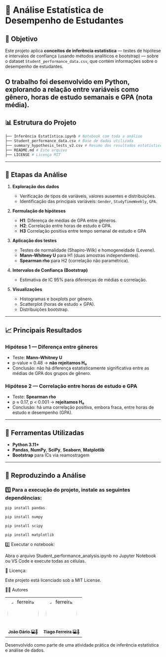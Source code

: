 # 🧮 Análise Estatística de Desempenho de Estudantes

## 🎯 Objetivo
Este projeto aplica **conceitos de inferência estatística** — testes de hipótese e intervalos de confiança (usando métodos analíticos e bootstrap) — sobre o dataset `Student_performance_data.csv`, que contém informações sobre o desempenho de estudantes.

O trabalho foi desenvolvido em Python, explorando a relação entre variáveis como **gênero**, **horas de estudo semanais** e **GPA (nota média)**.
---

## 📊 Estrutura do Projeto
```bash
├── Inferência Estatística.ipynb # Notebook com toda a análise
├── Student_performance_data.csv # Base de dados utilizada
├── summary_hypothesis_tests_v2.csv # Resumo dos resultados estatísticos
├── README.md # Este arquivo
├── LICENSE # Licença MIT
```

---

## 🧠 Etapas da Análise

1. **Exploração dos dados**
   - Verificação de tipos de variáveis, valores ausentes e distribuições.
   - Identificação das principais variáveis: `Gender`, `StudyTimeWeekly`, `GPA`.

2. **Formulação de hipóteses**
   - **H1**: Diferença de médias de GPA entre gêneros.
   - **H2**: Correlação entre horas de estudo e GPA.
   - **H3** Correlação positiva entre tempo semanal de estudo e GPA

3. **Aplicação dos testes**
   - Testes de normalidade (Shapiro-Wilk) e homogeneidade (Levene).
   - **Mann–Whitney U** para H1 (duas amostras independentes).
   - **Spearman rho** para H2 (correlação não paramétrica).

4. **Intervalos de Confiança (Bootstrap)**
   - Estimativa de IC 95% para diferenças de médias e correlação.

5. **Visualizações**
   - Histogramas e boxplots por gênero.
   - Scatterplot (horas de estudo × GPA).
   - Distribuições bootstrap.

---

## 📈 Principais Resultados

### Hipótese 1 — Diferença entre gêneros
- Teste: **Mann–Whitney U**
- p-value ≈ 0.48 → **não rejeitamos H₀**
- Conclusão: não há diferença estatisticamente significativa entre as médias de GPA dos grupos de gênero.

### Hipótese 2 — Correlação entre horas de estudo e GPA
- Teste: **Spearman rho**
- ρ ≈ 0.17, p < 0.001 → **rejeitamos H₀**
- Conclusão: há uma correlação positiva, embora fraca, entre horas de estudo e desempenho (GPA).

---

## 🧩 Ferramentas Utilizadas
- **Python 3.11+**
- **Pandas**, **NumPy**, **SciPy**, **Seaborn**, **Matplotlib**
- **Bootstrap** para ICs via reamostragem

---

## 🧪 Reproduzindo a Análise

### 1️⃣ Para a execução do projeto, instale as seguintes dependências: 

```bash
pip install pandas
```
```bash
pip install numpy
```
```bash
pip install scipy
```
```bash
pip install matplotlib
```

2️⃣ Executar o notebook:

Abra o arquivo Student_performance_analysis.ipynb no Jupyter Notebook ou VS Code e execute todas as células.

📜 Licença:

Este projeto está licenciado sob a MIT License.

👨‍💻 Autores
<table>
  <tr>
    <td align="center">
         <a href="https://github.com/JoaoDario632">
         <img src="https://avatars.githubusercontent.com/u/134674876?v=4" style="border-radius: 50%" width="100px;" alt="ferreira"/>
         <br />
         <sub><b>João Dário 💻👑</b></sub>
       </a>
     </td>
     <td align="center">
        <a href="https://github.com/FrrTiago">
         <img src="https://avatars.githubusercontent.com/u/132114628?v=4" style="border-radius: 50%" width="100px;" alt="ferreira"/>
         <br />
         <sub><b>Tiago Ferreira 💻👑</b></sub>
       </a>
     </td>
  </tr>
</table>
Desenvolvido como parte de uma atividade prática de inferência estatística e análise de dados.
